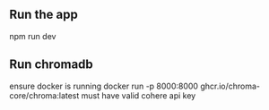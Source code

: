 
## Run the app

npm run dev

## Run chromadb

ensure docker is running
docker run -p 8000:8000 ghcr.io/chroma-core/chroma:latest
must have valid cohere api key
